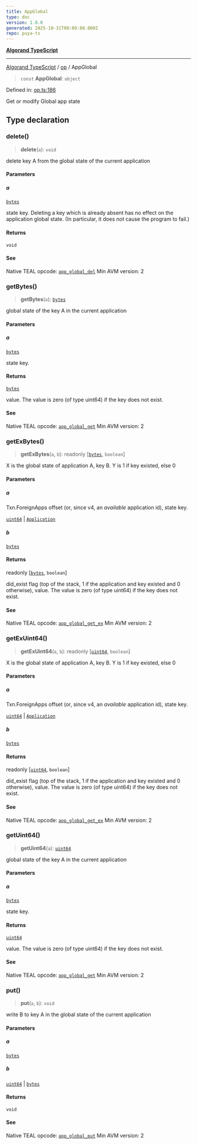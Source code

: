 ```yaml
---
title: AppGlobal
type: doc
version: 1.0.0
generated: 2025-10-31T00:00:00.000Z
repo: puya-ts
---
```


[**Algorand TypeScript**](/reference/algorand-typescript/api/readme/)

---

[Algorand TypeScript](docs/_md/modules) / [op](docs/_md/op/README) / AppGlobal

> `const` **AppGlobal**: `object`

Defined in: [op.ts:186](https://github.com/algorandfoundation/puya-ts/blob/main/packages/algo-ts/src/op.ts#L186)

Get or modify Global app state

## Type declaration

### delete()

> **delete**(`a`): `void`

delete key A from the global state of the current application

#### Parameters

##### a

[`bytes`](/reference/algorand-typescript/api/index/type-aliases/bytes/)

state key.
Deleting a key which is already absent has no effect on the application global state. (In particular, it does _not_ cause the program to fail.)

#### Returns

`void`

#### See

Native TEAL opcode: [`app_global_del`](https://dev.algorand.co/reference/algorand-teal/opcodes#app_global_del)
Min AVM version: 2

### getBytes()

> **getBytes**(`a`): [`bytes`](/reference/algorand-typescript/api/index/type-aliases/bytes/)

global state of the key A in the current application

#### Parameters

##### a

[`bytes`](/reference/algorand-typescript/api/index/type-aliases/bytes/)

state key.

#### Returns

[`bytes`](/reference/algorand-typescript/api/index/type-aliases/bytes/)

value. The value is zero (of type uint64) if the key does not exist.

#### See

Native TEAL opcode: [`app_global_get`](https://dev.algorand.co/reference/algorand-teal/opcodes#app_global_get)
Min AVM version: 2

### getExBytes()

> **getExBytes**(`a`, `b`): readonly \[[`bytes`](/reference/algorand-typescript/api/index/type-aliases/bytes/), `boolean`\]

X is the global state of application A, key B. Y is 1 if key existed, else 0

#### Parameters

##### a

Txn.ForeignApps offset (or, since v4, an _available_ application id), state key.

[`uint64`](/reference/algorand-typescript/api/index/type-aliases/uint64/) | [`Application`](/reference/algorand-typescript/api/index/type-aliases/application/)

##### b

[`bytes`](/reference/algorand-typescript/api/index/type-aliases/bytes/)

#### Returns

readonly \[[`bytes`](/reference/algorand-typescript/api/index/type-aliases/bytes/), `boolean`\]

did_exist flag (top of the stack, 1 if the application and key existed and 0 otherwise), value. The value is zero (of type uint64) if the key does not exist.

#### See

Native TEAL opcode: [`app_global_get_ex`](https://dev.algorand.co/reference/algorand-teal/opcodes#app_global_get_ex)
Min AVM version: 2

### getExUint64()

> **getExUint64**(`a`, `b`): readonly \[[`uint64`](/reference/algorand-typescript/api/index/type-aliases/uint64/), `boolean`\]

X is the global state of application A, key B. Y is 1 if key existed, else 0

#### Parameters

##### a

Txn.ForeignApps offset (or, since v4, an _available_ application id), state key.

[`uint64`](/reference/algorand-typescript/api/index/type-aliases/uint64/) | [`Application`](/reference/algorand-typescript/api/index/type-aliases/application/)

##### b

[`bytes`](/reference/algorand-typescript/api/index/type-aliases/bytes/)

#### Returns

readonly \[[`uint64`](/reference/algorand-typescript/api/index/type-aliases/uint64/), `boolean`\]

did_exist flag (top of the stack, 1 if the application and key existed and 0 otherwise), value. The value is zero (of type uint64) if the key does not exist.

#### See

Native TEAL opcode: [`app_global_get_ex`](https://dev.algorand.co/reference/algorand-teal/opcodes#app_global_get_ex)
Min AVM version: 2

### getUint64()

> **getUint64**(`a`): [`uint64`](/reference/algorand-typescript/api/index/type-aliases/uint64/)

global state of the key A in the current application

#### Parameters

##### a

[`bytes`](/reference/algorand-typescript/api/index/type-aliases/bytes/)

state key.

#### Returns

[`uint64`](/reference/algorand-typescript/api/index/type-aliases/uint64/)

value. The value is zero (of type uint64) if the key does not exist.

#### See

Native TEAL opcode: [`app_global_get`](https://dev.algorand.co/reference/algorand-teal/opcodes#app_global_get)
Min AVM version: 2

### put()

> **put**(`a`, `b`): `void`

write B to key A in the global state of the current application

#### Parameters

##### a

[`bytes`](/reference/algorand-typescript/api/index/type-aliases/bytes/)

##### b

[`uint64`](/reference/algorand-typescript/api/index/type-aliases/uint64/) | [`bytes`](/reference/algorand-typescript/api/index/type-aliases/bytes/)

#### Returns

`void`

#### See

Native TEAL opcode: [`app_global_put`](https://dev.algorand.co/reference/algorand-teal/opcodes#app_global_put)
Min AVM version: 2
